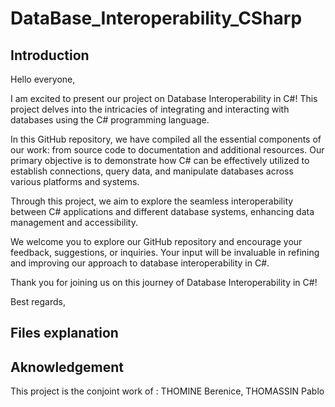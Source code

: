 # DataBase_Interoperability_CSharp

## Introduction
Hello everyone,

I am excited to present our project on Database Interoperability in C#! This project delves into the intricacies of integrating and interacting with databases using the C# programming language.

In this GitHub repository, we have compiled all the essential components of our work: from source code to documentation and additional resources. Our primary objective is to demonstrate how C# can be effectively utilized to establish connections, query data, and manipulate databases across various platforms and systems.

Through this project, we aim to explore the seamless interoperability between C# applications and different database systems, enhancing data management and accessibility.

We welcome you to explore our GitHub repository and encourage your feedback, suggestions, or inquiries. Your input will be invaluable in refining and improving our approach to database interoperability in C#.

Thank you for joining us on this journey of Database Interoperability in C#!

Best regards,

## Files explanation

## Aknowledgement
This project is the conjoint work of : THOMINE Berenice, THOMASSIN Pablo
